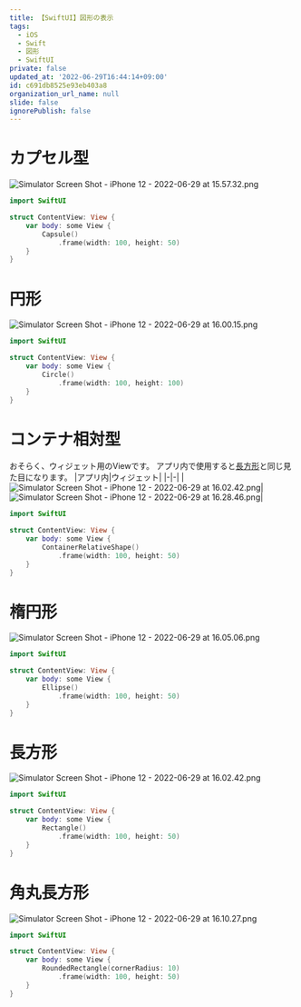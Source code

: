 ```yaml
---
title: 【SwiftUI】図形の表示
tags:
  - iOS
  - Swift
  - 図形
  - SwiftUI
private: false
updated_at: '2022-06-29T16:44:14+09:00'
id: c691db8525e93eb403a8
organization_url_name: null
slide: false
ignorePublish: false
---
```

# カプセル型
![Simulator Screen Shot - iPhone 12 - 2022-06-29 at 15.57.32.png](https://qiita-image-store.s3.ap-northeast-1.amazonaws.com/0/1745371/e9fedac0-6481-cdd8-051f-b4c9515e4a92.png)
```swift
import SwiftUI

struct ContentView: View {
    var body: some View {
        Capsule()
            .frame(width: 100, height: 50)
    }
}
```
# 円形
![Simulator Screen Shot - iPhone 12 - 2022-06-29 at 16.00.15.png](https://qiita-image-store.s3.ap-northeast-1.amazonaws.com/0/1745371/d1ec8439-94be-2a45-7f7e-5d5b4cb6502e.png)
```swift
import SwiftUI

struct ContentView: View {
    var body: some View {
        Circle()
            .frame(width: 100, height: 100)
    }
}
```

# コンテナ相対型
おそらく、ウィジェット用のViewです。
アプリ内で使用すると[長方形](https://qiita.com/SNQ-2001/items/c691db8525e93eb403a8#%E9%95%B7%E6%96%B9%E5%BD%A2)と同じ見た目になります。
|アプリ内|ウィジェット|
|-|-|
|![Simulator Screen Shot - iPhone 12 - 2022-06-29 at 16.02.42.png](https://qiita-image-store.s3.ap-northeast-1.amazonaws.com/0/1745371/9b66d965-1564-e8c6-d7d4-136069195913.png)|![Simulator Screen Shot - iPhone 12 - 2022-06-29 at 16.28.46.png](https://qiita-image-store.s3.ap-northeast-1.amazonaws.com/0/1745371/7134f0cc-72fa-01f5-266e-02608ee4ce0e.png)|

```swift
import SwiftUI

struct ContentView: View {
    var body: some View {
        ContainerRelativeShape()
            .frame(width: 100, height: 50)
    }
}
```
# 楕円形
![Simulator Screen Shot - iPhone 12 - 2022-06-29 at 16.05.06.png](https://qiita-image-store.s3.ap-northeast-1.amazonaws.com/0/1745371/caa99c7b-013b-5124-f48f-8c88400447b4.png)
```swift
import SwiftUI

struct ContentView: View {
    var body: some View {
        Ellipse()
            .frame(width: 100, height: 50)
    }
}
```
# 長方形
![Simulator Screen Shot - iPhone 12 - 2022-06-29 at 16.02.42.png](https://qiita-image-store.s3.ap-northeast-1.amazonaws.com/0/1745371/a1120fdb-79a8-7ec0-f48d-6bf4e3300ef9.png)
```swift
import SwiftUI

struct ContentView: View {
    var body: some View {
        Rectangle()
            .frame(width: 100, height: 50)
    }
}
```

# 角丸長方形
![Simulator Screen Shot - iPhone 12 - 2022-06-29 at 16.10.27.png](https://qiita-image-store.s3.ap-northeast-1.amazonaws.com/0/1745371/6e42d06a-7110-1f5a-a8f8-91b86f0e6a6f.png)
```swift
import SwiftUI

struct ContentView: View {
    var body: some View {
        RoundedRectangle(cornerRadius: 10)
            .frame(width: 100, height: 50)
    }
}
```
